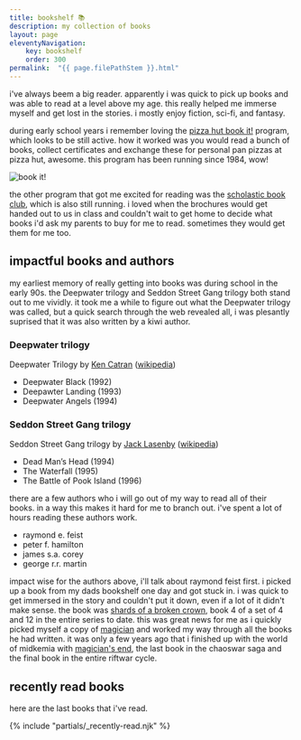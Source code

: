 ```yaml
---
title: bookshelf 📚
description: my collection of books
layout: page
eleventyNavigation:
    key: bookshelf
    order: 300
permalink:  "{{ page.filePathStem }}.html"
---
```


i've always beem a big reader. apparently i was quick to pick up books and was able to read at a level above my age. this really helped me immerse myself and get lost in the stories. i mostly enjoy fiction, sci-fi, and fantasy.

during early school years i remember loving the [pizza hut book it!](https://www.bookitprogram.com/) program, which looks to be still active. how it worked was you would read a bunch of books, collect certificates and exchange these for personal pan pizzas at pizza hut, awesome. this program has been running since 1984, wow!

![book it!](../img/bookshelf/book-it.png#center)

the other program that got me excited for reading was the [scholastic book club](https://www.scholastic.co.nz/schools/book-club/), which is also still running. i loved when the brochures would get handed out to us in class and couldn't wait to get home to decide what books i'd ask my parents to buy for me to read. sometimes they would get them for me too.

## impactful books and authors

my earliest memory of really getting into books was during school in the early 90s. the Deepwater trilogy and Seddon Street Gang trilogy both stand out to me vividly. it took me a while to figure out what the Deepwater trilogy was called, but a quick search through the web revealed all, i was plesantly suprised that it was also written by a kiwi author.

### Deepwater trilogy
Deepwater Trilogy by [Ken Catran](https://www.read-nz.org/writer/catran-ken/) ([wikipedia](https://en.wikipedia.org/wiki/Deepwater_trilogy))
- Deepwater Black (1992)
- Deepawter Landing (1993)
- Deepwater Angels (1994)

### Seddon Street Gang trilogy
Seddon Street Gang trilogy by [Jack Lasenby](https://www.read-nz.org/writer/lasenby-jack/) ([wikipedia](https://en.wikipedia.org/wiki/Jack_Lasenby))
- Dead Man’s Head (1994)
- The Waterfall (1995)
- The Battle of Pook Island (1996)

there are a few authors who i will go out of my way to read all of their books. in a way this makes it hard for me to branch out. i've spent a lot of hours reading these authors work.

- raymond e. feist
- peter f. hamilton
- james s.a. corey
- george r.r. martin

impact wise for the authors above, i'll talk about raymond feist first. i picked up a book from my dads bookshelf one day and got stuck in. i was quick to get immersed in the story and couldn't put it down, even if a lot of it didn't make sense. the book was [shards of a broken crown](https://en.wikipedia.org/wiki/Shards_of_a_Broken_Crown), book 4 of a set of 4 and 12 in the entire series to date. this was great news for me as i quickly picked myself a copy of [magician](https://en.wikipedia.org/wiki/Magician_(Feist_novel)) and worked my way through all the books he had written. it was only a few years ago that i finished up with the world of midkemia with [magician's end](https://en.wikipedia.org/wiki/Magician%27s_End), the last book in the chaoswar saga and the final book in the entire riftwar cycle.

## recently read books

here are the last books that i've read.

{% include "partials/_recently-read.njk" %}